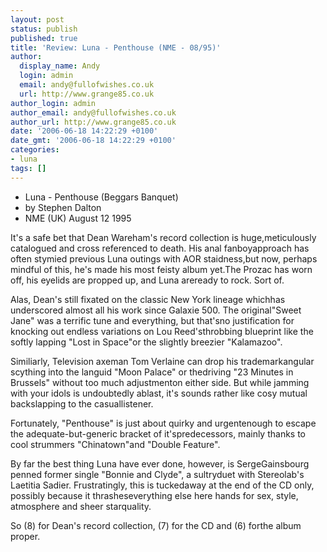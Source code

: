 ```yaml
---
layout: post
status: publish
published: true
title: 'Review: Luna - Penthouse (NME - 08/95)'
author:
  display_name: Andy
  login: admin
  email: andy@fullofwishes.co.uk
  url: http://www.grange85.co.uk
author_login: admin
author_email: andy@fullofwishes.co.uk
author_url: http://www.grange85.co.uk
date: '2006-06-18 14:22:29 +0100'
date_gmt: '2006-06-18 14:22:29 +0100'
categories:
- luna
tags: []
---
```

<ul>
<li>Luna - Penthouse (Beggars Banquet)</li>
<li>by Stephen Dalton</li>
<li> NME (UK) August 12 1995</li>
</ul>
<p>It's a safe bet that Dean Wareham's record collection is huge,meticulously catalogued and cross referenced to death. His anal fanboyapproach has often stymied previous Luna outings with AOR staidness,but now, perhaps mindful of this, he's made his most feisty album yet.The Prozac has worn off, his eyelids are propped up, and Luna areready to rock. Sort of.</p>
<p>Alas, Dean's still fixated on the classic New York lineage whichhas underscored almost all his work since Galaxie 500. The original"Sweet Jane" was a terrific tune and everything, but that'sno justification for knocking out endless variations on Lou Reed'sthrobbing blueprint like the softly lapping "Lost in Space"or the slightly breezier "Kalamazoo".</p></p>
<p>Similiarly, Television axeman Tom Verlaine can drop his trademarkangular scything into the languid "Moon Palace" or thedriving "23 Minutes in Brussels" without too much adjustmenton either side. But while jamming with your idols is undoubtedly ablast, it's sounds rather like cosy mutual backslapping to the casuallistener.</p>
<p>Fortunately, "Penthouse" is just about quirky and urgentenough to escape the adequate-but-generic bracket of it'spredecessors, mainly thanks to cool strummers "Chinatown"and "Double Feature".</p>
<p>By far the best thing Luna have ever done, however, is SergeGainsbourg penned former single "Bonnie and Clyde", a sultryduet with Stereolab's Laetitia Sadier. Frustratingly, this is tuckedaway at the end of the CD only, possibly because it thrasheseverything else here hands for sex, style, atmosphere and sheer starquality.</p>
<p>So (8) for Dean's record collection, (7) for the CD and (6) forthe album proper.</p>
